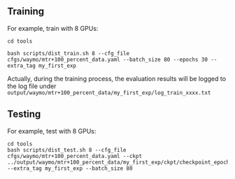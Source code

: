 ## Training 
For example, train with 8 GPUs: 
```
cd tools

bash scripts/dist_train.sh 8 --cfg_file cfgs/waymo/mtr+100_percent_data.yaml --batch_size 80 --epochs 30 --extra_tag my_first_exp
```
Actually, during the training process, the evaluation results will be logged to the log file under `output/waymo/mtr+100_percent_data/my_first_exp/log_train_xxxx.txt`

## Testing
For example, test with 8 GPUs: 
```
cd tools
bash scripts/dist_test.sh 8 --cfg_file cfgs/waymo/mtr+100_percent_data.yaml --ckpt ../output/waymo/mtr+100_percent_data/my_first_exp/ckpt/checkpoint_epoch_30.pth --extra_tag my_first_exp --batch_size 80 
```
